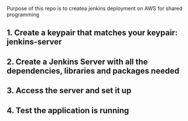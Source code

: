 Purpose of this repo is to createa jenkins deployment on AWS for shared programming

## 1. Create a keypair that matches your keypair: jenkins-server
## 2. Create a Jenkins Server with all the dependencies, libraries and packages needed
## 3. Access the server and set it up
## 4. Test the application is running

